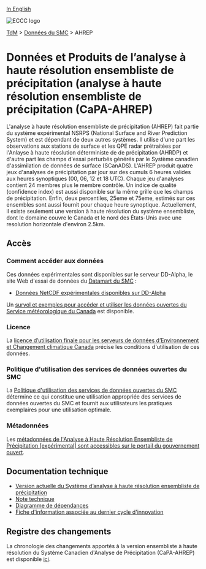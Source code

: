 [In English](readme_hrepa_en.md)

![ECCC logo](../../img_eccc-logo.png)

[TdM](../../readme_fr.md) > [Données du SMC](../readme_fr.md) > AHREP

# Données et Produits de l’analyse à haute résolution ensembliste de précipitation (analyse à haute résolution ensembliste de précipitation (CaPA-AHREP)

L'analyse à haute résolution ensembliste de précipitation (AHREP) fait partie du système expérimental NSRPS (National Surface and River Prediction System) et est dépendant de deux autres systèmes. Il utilise d'une part les observations aux stations de surface et les QPE radar prétraitées par l'Anlayse à haute réoslution déterministe de de précipitation (AHRDP) et d'autre part les champs d'essai perturbés générés par le Système canadien d'assimilation de données de surface (SCanADS). L'AHREP produit quatre jeux d'analyses de précipitation par jour sur des cumuls 6 heures valides aux heures synoptiques (00, 06, 12 et 18 UTC). Chaque jeu d'analyses contient 24 membres plus le membre contrôle. Un indice de qualité (confidence index) est aussi disponible sur la même grille que les champs de précipitation. Enfin, deux percentiles, 25eme et 75eme, estimés sur ces ensembles sont aussi fournit pour chaque heure synoptique. Actuellement, il existe seulement une version à haute résolution du système ensembliste, dont le domaine couvre le Canada et le nord des États-Unis avec une resolution horizontale d'environ 2.5km.

## Accès

### Comment accéder aux données

Ces données expérimentales sont disponibles sur le serveur DD-Alpha, le site Web d'essai de données du [Datamart du SMC](../../msc-datamart/readme_fr.md) :

* [Données NetCDF expérimentales disponibles sur DD-Alpha](readme_hrepa-datamart_fr.md) 

Un [survol et exemples pour accéder et utiliser les données ouvertes du Service météorologique du Canada](../../usage/readme_fr.md) est disponible.

### Licence

La [licence d’utilisation finale pour les serveurs de données d’Environnement et Changement climatique Canada](../../licence/readme_fr.md) précise les conditions d'utilisation de ces données.

### Politique d'utilisation des services de données ouvertes du SMC

La [Politique d'utilisation des services de données ouvertes du SMC](../../usage-policy/readme_fr.md) détermine ce qui constitue une utilisation appropriée des services de données ouvertes du SMC et fournit aux utilisateurs les pratiques exemplaires pour une utilisation optimale.

### Métadonnées
 
Les [métadonnées de l'Analyse à Haute Résolution Ensembliste de Précipitation [expérimental] sont accessibles sur le portail du gouvernement ouvert](https://open.canada.ca/data/fr/dataset/62c5f03f-8f03-466a-960a-88fbc5882c11).

## Documentation technique

* [Version actuelle du Système d’analyse à haute résolution ensembliste de précipitation](https://collaboration.cmc.ec.gc.ca/cmc/CMOI/product_guide/docs/tech_specifications/tech_specifications_HREPA_f.pdf)
* [Note technique](https://collaboration.cmc.ec.gc.ca/cmc/CMOI/product_guide/docs/tech_notes/technote_capa_hrepa_f.pdf)
* [Diagramme de dépendances](https://collaboration.cmc.ec.gc.ca/cmc/cmos/public_doc/msc-data/nwep-dependency-diagrams/system_NSRPS-HREPA_fr.svg)
* [Fiche d'information associée au dernier cycle d'innovation](https://collaboration.cmc.ec.gc.ca/cmc/cmoi/product_guide/docs/fact_sheets/factsheet_hrepa_f.pdf)

## Registre des changements 

La chronologie des changements apportés à la version ensembliste à haute résolution du Système Canadien d'Analyse de Précipitation (CaPA-AHREP) est disponible [ici](changelog_hrepa_fr.md).

